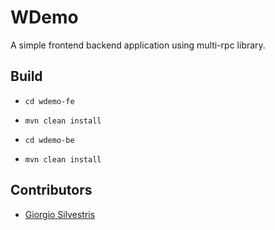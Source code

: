 # WDemo

A simple frontend backend application using multi-rpc library.

## Build

- `cd wdemo-fe`
- `mvn clean install`

- `cd wdemo-be`
- `mvn clean install`

## Contributors

* [Giorgio Silvestris](https://github.com/giosil)
